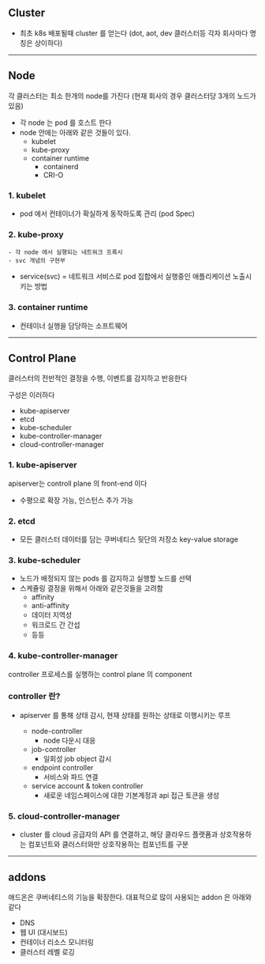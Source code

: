 ## Cluster
- 최초 k8s 배포될때 cluster 를 얻는다 (dot, aot, dev 클러스터등 각자 회사마다 명칭은 상이하다)

---
## Node
각 클러스터는 최소 한개의 node를 가진다 (현재 회사의 경우 클러스터당 3개의 노드가 있음)
- 각 node 는 pod 를 호스트 한다
- node 안에는 아래와 같은 것들이 있다.
  - kubelet
  - kube-proxy 
  - container runtime
    - containerd
    - CRI-O


### 1. **kubelet**
   - pod 에서 컨테이너가 확실하게 동작하도록 관리 (pod Spec)

### 2. **kube-proxy**
    - 각 node 에서 실행되는 네트워크 프록시
    - svc 개념의 구현부
   - service(svc) = 네트워크 서비스로 pod 집합에서  실행중인 애플리케이션 노출시키는 방법
### 3. **container runtime**
   - 컨테이너 실행을 담당하는 소프트웨어

---
## Control Plane
클러스터의 전반적인 결정을 수행, 이벤트를 감지하고 반응한다

구성은 이러하다

- kube-apiserver
- etcd
- kube-scheduler
- kube-controller-manager
- cloud-controller-manager


### 1. **kube-apiserver**
apiserver는 controll plane 의 front-end 이다
- 수평으로 확장 가능, 인스턴스 추가 가능

### 2. etcd
- 모든 클러스터 데이터를 담는 쿠버네티스 뒷단의 저장소 key-value storage

### 3. kube-scheduler
- 노드가 배정되지 않는 pods 를 감지하고 실행할 노드를 선택
- 스케쥴링 결정을 위해서 아래와 같은것들을 고려함
    - affinity
    - anti-affinity
    - 데이터 지역성
    - 워크로드 간 간섭
    - 등등

### 4. kube-controller-manager
controller 프로세스를 실행하는 control plane 의 component


### controller 란?
- apiserver 를 통해 상태 감시, 현재 상태를 원하는 상태로 이행시키는 루프

    - node-controller
      - node 다운시 대응
    - job-controller
      - 일회성 job object 감시
    - endpoint controller
      - 서비스와 파드 연결
    - service account & token controller
      - 새로운 네임스페이스에 대한 기본계정과 api 접근 토큰을 생성


### 5. cloud-controller-manager

- cluster 를 cloud 공급자의 API 를 연결하고, 해당 클라우드 플랫폼과 상호작용하는 컴포넌트와 클러스터와만 상호작용하는 컴포넌트를 구분 

---


## addons

애드온은 쿠버네티스의 기능을 확장한다. 대표적으로 많이 사용되는 addon 은 아래와 같다

- DNS
- 웹 UI (대시보드)
- 컨테이너 리소스 모니터링
- 클러스터 레벨 로깅








